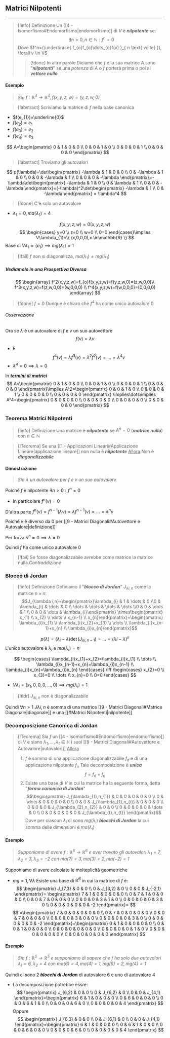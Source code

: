 ## Matrici Nilpotenti
---
>[!info] Definizione
>Un [[4 - Isomorfismo#Endomorfismo|endomorfismo]] di $V$ è ***nilpotente*** se:
>$$\exists n>0,n\in \mathbb{N}:f^n = 0$$
>Dove $f^n=(\underbrace{ f_{o}f_{o}\dots_{o}f(v) }_{ n \text{ volte} }), \forall v \in V$
>>[!done] In altre parole
>>Diciamo che $f$ e la sua matrice $A$ sono "***nilpotenti***" se una *potenza* di $A$ o $f$ porterà prima o poi al ***vettore nullo***

#### Esempio
>*Sia $f:\mathbb{R}^4\to \mathbb{R}^4, f(x,y,z,w)=(y,z,w,0)$*

>[!abstract] Scriviamo la matrice di $f$ nella base canonica

- $f(e_{1})=\underline{0}$
- $f(e_{2})=e_{1}$
- $f(e_{3})=e_{2}$
- $f(e_{4})=e_{3}$

$$
A=\begin{pmatrix}
0 & 1 & 0 & 0 \\
0 & 0 & 1 & 0 \\
0 & 0 & 0 & 1 \\
0 & 0 & 0 & 0
\end{pmatrix}
$$
>[!abstract] Troviamo gli autovalori

$$
p(\lambda)=\det\begin{pmatrix}
-\lambda & 1 & 0 & 0 \\
0 & -\lambda & 1 & 0 \\
0 & 0 & -\lambda & 1 \\
0 & 0 & 0 & -\lambda
\end{pmatrix}=-\lambda\det\begin{pmatrix}
-\lambda & 1 & 0 \\
0 & \lambda & 1 \\
0 & 0 & -\lambda
\end{pmatrix}=(-\lambda)^2\det\begin{pmatrix}
-\lambda & 1 \\
0 & -\lambda
\end{pmatrix} = \lambda^4
$$
>[!done] C'è solo un autovalore

- $\lambda_{1}=0,ma(\lambda_{1})=4$

$$
f(x,y,z,w)=0(x,y,z,w)
$$
$$
\begin{cases}
y=0 \\
z=0 \\
w=0 \\
0=0
\end{cases}\implies V\lambda_{1}=\{ (x,0,0,0),x \in\mathbb{R} \}
$$
Base di $V\lambda_{1}=\{ e_{1} \}\implies mg(\lambda_{1})=1$

>[!fail] $f$ non si diagonalizza, $ma(\lambda_{1})\neq mg(\lambda_{1})$

##### Vediamolo in una Prospettiva Diversa
$$
\begin{array}
f^2(x,y,z,w)=f_{o}f(x,y,z,w)=f(y,z,w,0)=(z,w,0,0)\\
f^3(x,y,z,w)=f(z,w,0,0)=(w,0,0,0) \\
f^4(x,y,z,w)=f(w,0,0,0)=(0,0,0,0)
\end{array}
$$

>[!done] $f=0$ Dunque è chiaro che $f^4$ ha come unico autovalore $0$

###### Osservazione
Ora se $\lambda$ è un autovalore di $f$ e $v$ un suo autovettore
$$
f(v)=\lambda v
$$
- E
$$
f^4(v)=\lambda f^3(v)=\lambda^2 f^2(v)=\dots=\lambda^4 v
$$
- $\lambda^4=0 \implies\lambda=0$

In ***termini di matrici***
$$
A=\begin{pmatrix}
0 & 1 & 0 & 0 \\
0 & 0 & 1 & 0 \\
0 & 0 & 0 & 1 \\
0 & 0 & 0 & 0
\end{pmatrix}\implies A^2=\begin{pmatrix}
0 & 0 & 1 & 0 \\
0 & 0 & 0 & 1 \\
0 & 0 & 0 & 0 \\
0 & 0 & 0 & 0
\end{pmatrix}
\implies\dots\implies
A^4=\begin{pmatrix}
0 & 0 & 0 & 0 \\
0 & 0 & 0 & 0 \\
0 & 0 & 0 & 0 \\
0 & 0 & 0 & 0
\end{pmatrix}
$$
### Teorema Matrici Nilpotenti
>[!info] Definizione
>Una matrice è ***nilpotente*** se $A^n=0$ (***matrice nulla***) con $n\in \mathbb{N}$

>[!Teorema]
>Se una [[1 - Applicazioni Lineari#Applicazione Lineare|applicazione lineare]] non nulla è ***nilpotente***
><u>Allora</u>
>Non è ***diagonalizzabile***

#### Dimostrazione
>*Sia $\lambda$ un autovalore per $f$ e $v$ un suo autovalore*

Poiché $f$ è nilpotente $\exists n>0:f^n=0$
- In particolare $f^n(v)=0$

D'altra parte $f^n(v)=f^{n-1}(\lambda v)=\lambda f^{n-1}(v)=\dots=\lambda^n v$

Poiché $v$ è diverso da $0$ per [[9 - Matrici Diagonali#Autovettore e Autovalore|definizione]]

Per forza $\lambda^n=0\implies\lambda=0$

Quindi $f$ ha come unico autovalore $0$

>[!fail] Se fosse diagonalizzabile avrebbe come matrice la matrice nulla.*Contraddizione*

### Blocco di Jordan
>[!info] Definizione
>Definiamo il "***blocco di Jordan***" $J_{\lambda i,n}$ come la matrice $n\times n$:
>$$J_{\lambda i,n}=\begin{pmatrix}\lambda_{i} & 1 & \dots & 0 \\0 & \lambda_{i} & \dots & 0 \\ \dots & \dots & \dots & \dots \\0 & 0 & \dots & 1 \\ 0 & 0 & \dots & \lambda_{i}\end{pmatrix}
\times\begin{pmatrix} x_{1} \\ x_{2} \\ \dots \\ x_{n-1} \\ x_{n}\end{pmatrix}=\begin{pmatrix} \lambda_{i}x_{1} \\ \lambda_{i}x_{2}+x_{3} \\ \dots \\ \lambda_{i}x_{n-1}+x_{n} \\ \lambda_{i}x_{n}\end{pmatrix}$$

$$
p(\lambda)=(\lambda_{i}-\lambda)\det(J_{\lambda i,n-1})=\dots=(\lambda i-\lambda)^n
$$
L'unico autovalore è $\lambda_{i}$ e $ma(\lambda_{i})=n$

$$
\begin{cases}
\lambda_{i}x_{1}+x_{2}=\lambda_{i}x_{1} \\
\dots \\
\lambda_{i}x_{n-1}+x_{n}=\lambda_{i}x_{n-1} \\
\lambda_{i}x_{n}=\lambda_{i}x_{n}
\end{cases} \iff \begin{cases}
x_{2}=0 \\
x_{3}=0 \\
\dots \\
x_{n}=0 \\
0=0
\end{cases}
$$
- $V\lambda_{i}=(x_{1},0,0,0,\dots,0)\implies mg(\lambda_{i})=1$

>[!tldr] $J_{\lambda i,n}$ non è diagonalizzabile

Quindi $\forall n>1$ $J\lambda i,n$ è somma di una matrice [[9 - Matrici Diagonali#Matrice Diagonale|diagonale]] e una [[#Matrici Nilpotenti|nilpotente]]

### Decomposizione Canonica di Jordan
>[!Teorema]
>Sia $f$ un [[4 - Isomorfismo#Endomorfismo|endomorfismo]] di $V$ e siano $\lambda_{1},\dots,\lambda_{t}\in\mathbb{K}$ i suoi [[9 - Matrici Diagonali#Autovettore e Autovalore|autovalori]]
><u>Allora</u>
>1. $f$ è somma di una applicazione diagonalizzabile $f_{d}$ e di una applicazione nilpotente $f_{n}$
>Tale decomposizione è ***unica***
>$$f=f_{d}+f_{n}$$
>2. Esiste una base di $V$ in cui la matrice ha la seguente forma, detta "***forma canonica di Jordan***"
>$$\begin{pmatrix} J_{\lambda_{1},n_{1}} & 0 & 0 & 0 & 0 & 0 \\ 0 & \dots & 0 & 0 & 0 & 0  \\ 0 & 0 & J_{\lambda_{1},n_{i}} & 0 & 0 & 0 \\ 0 & 0 & 0 & J_{\lambda_{2},n_{2}} & 0 & 0 \\ 0 & 0 & 0 & 0 & \dots & 0 \\ 0 & 0 & 0 & 0 & 0 & J_{\lambda_{t},n_{t}} \end{pmatrix}$$
>Dove per ciascun $\lambda_{i}$ ci sono $mg(\lambda_{i})$ ***blocchi di Jordan*** la cui somma delle dimensioni è $ma(\lambda_{i})$

#### Esempio
>*Supponiamo di avere $f:\mathbb{R}^6\to\mathbb{R}^6$ e aver trovato gli autovalori $\lambda_{1}=7,\lambda_{2}=3,\lambda_{3}=-2$ con $ma(7)=3,ma(3)=2,ma(-2)=1$*

Supponiamo di avere calcolato le molteplicità geometriche
- $mg=1 ,\forall\lambda$
Esiste una base di $\mathbb{R}^6$ in cui la matrice di $f$ è:
$$
\begin{pmatrix}
J_{7,3} & 0 & 0 \\
0 & J_{3,2} & 0 \\
0 & 0 & J_{-2,1}
\end{pmatrix}=
\begin{pmatrix}
7 & 1 & 0 & 0 & 0 & 0 \\
0 & 7 & 1 & 0 & 0 & 0 \\
0 & 0 & 7 & 0 & 0 & 0 \\
0 & 0 & 0 & 3 & 1 & 0 \\
0 & 0 & 0 & 0 & 3 & 0 \\
0 & 0 & 0 & 0 & 0 & -2
\end{pmatrix}=
$$
$$
=\begin{pmatrix}
7 & 0 & 0 & 0 & 0 & 0 \\
0 & 7 & 0 & 0 & 0 & 0 \\
0 & 0 & 7 & 0 & 0 & 0 \\
0 & 0 & 0 & 3 & 0 & 0 \\
0 & 0 & 0 & 0 & 3 & 0 \\
0 & 0 & 0 & 0 & 0 & -2
\end{pmatrix}+\begin{pmatrix}
0 & 1 & 0 & 0 & 0 & 0 \\
0 & 0 & 1 & 0 & 0 & 0 \\
0 & 0 & 0 & 0 & 0 & 0 \\
0 & 0 & 0 & 0 & 1 & 0 \\
0 & 0 & 0 & 0 & 0 & 0 \\
0 & 0 & 0 & 0 & 0 & 0
\end{pmatrix}
$$

#### Esempio
>*Sia $f:\mathbb{R}^5\to\mathbb{R}^5$ e supponiamo di sapere che $f$ ha solo due autovalori $\lambda_{1}=6,\lambda_{2}=4$ con $ma(6)=4,ma(4)=1,mg(6)=2,mg(4)=1$*

Quindi ci sono $2$ ***blocchi di Jordan*** di autovalore $6$ e uno di autovalore $4$
- La decomposizione potrebbe essre:
$$
\begin{pmatrix}
J_{6,2} & 0 & 0 \\
0 & J_{6,2} & 0 \\
0 & 0 & J_{4,1}
\end{pmatrix}=\begin{pmatrix}
6 & 1 & 0 & 0 & 0 \\
0 & 6 & 0 & 0 & 0 \\
0 & 0 & 6 & 1 & 0 \\
0 & 0 & 0 & 6 & 0 \\
0 & 0 & 0 & 0 & 4
\end{pmatrix}
$$
Oppure
$$
\begin{pmatrix}
J_{6,3} & 0 & 0 \\
0 & J_{6,1} & 0 \\
0 & 0 & J_{4,1}
\end{pmatrix}=\begin{pmatrix}
6 & 1 & 0 & 0 & 0 \\
0 & 6 & 1 & 0 & 0 \\
0 & 0 & 6 & 0 & 0 \\
0 & 0 & 0 & 6 & 0 \\
0 & 0 & 0 & 0 & 4
\end{pmatrix}
$$